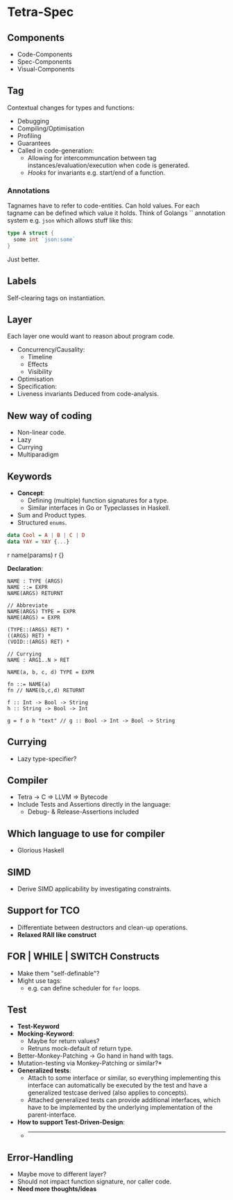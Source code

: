 # Tetra-Spec

## Components
* Code-Components
* Spec-Components
* Visual-Components

## Tag
Contextual changes for types and functions:
  * Debugging
  * Compiling/Optimisation
  * Profiling
  * Guarantees
  * Called in code-generation:
    * Allowing for intercommuncation between tag instances/evaluation/execution when code is generated.
    * _Hooks_ for invariants e.g. start/end of a function.
 
### Annotations
Tagnames have to refer to code-entities.
Can hold values.
For each tagname can be defined which value it holds.
Think of Golangs \`\` annotation system e.g.
`json` which allows stuff like this:

```Go
type A struct {
  some int `json:some`
}
```
Just better.

## Labels
Self-clearing tags on instantiation.

## Layer
Each layer one would want to reason about program code.
  * Concurrency/Causality:
    * Timeline
    * Effects
    * Visibility
  * Optimisation
  * Specification:
  * Liveness invariants
Deduced from code-analysis.

## New way of coding
* Non-linear code.
* Lazy
* Currying
* Multiparadigm

## Keywords
* **Concept**:
  * Defining (multiple) function signatures for a type.
  * Similar interfaces in Go or Typeclasses in Haskell.
* Sum and Product types.
* Structured `enums`.

``` Haskell
data Cool = A | B | C | D
data YAY = YAY {...}
```

r name(params) r {}

**Declaration**:
```
NAME : TYPE (ARGS)
NAME ::= EXPR
NAME(ARGS) RETURNT

// Abbreviate
NAME(ARGS) TYPE = EXPR
NAME(ARGS) = EXPR

(TYPE::(ARGS) RET) *
((ARGS) RET) *
(VOID::(ARGS) RET) *

// Currying
NAME : ARG1..N > RET

NAME(a, b, c, d) TYPE = EXPR

fn ::= NAME(a)
fn // NAME(b,c,d) RETURNT

f :: Int -> Bool -> String
h :: String -> Bool -> Int

g = f o h "text" // g :: Bool -> Int -> Bool -> String
```

## Currying
* Lazy type-specifier?

## Compiler
* Tetra -> C => LLVM => Bytecode
* Include Tests and Assertions directly in the language:
  * Debug- & Release-Assertions included

## Which language to use for compiler
* Glorious Haskell

## SIMD
* Derive SIMD applicability by investigating constraints.

## Support for TCO
* Differentiate between destructors and clean-up operations.
* **Relaxed RAII like construct**

## FOR | WHILE | SWITCH Constructs
* Make them "self-definable"?
* Might use tags:
  * e.g. can define scheduler for `for` loops.

## Test
* **Test-Keyword**
* **Mocking-Keyword**:
  * Maybe for return values?
  * Retruns mock-default of return type.
* Better-Monkey-Patching -> Go hand in hand with tags.
* Mutation-testing via Monkey-Patching or similar?*
* **Generalized tests**:
  * Attach to some interface or similar, so everything implementing this
    interface can automatically be executed by the test and have a generalized
    testcase derived (also applies to concepts).
  * Attached generalized tests can provide additional interfaces, which have to
    be implemented by the underlying implementation of the parent-interface.
* **How to support Test-Driven-Design**:
  * ---

## Error-Handling
* Maybe move to different layer?
* Should not impact function signature, nor caller code.
* **Need more thoughts/ideas**
